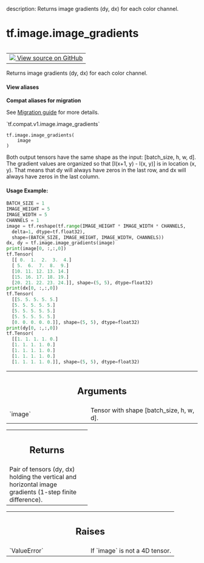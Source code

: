 description: Returns image gradients (dy, dx) for each color channel.

<div itemscope itemtype="http://developers.google.com/ReferenceObject">
<meta itemprop="name" content="tf.image.image_gradients" />
<meta itemprop="path" content="Stable" />
</div>

# tf.image.image_gradients

<!-- Insert buttons and diff -->

<table class="tfo-notebook-buttons tfo-api nocontent" align="left">
<td>
  <a target="_blank" href="https://github.com/tensorflow/tensorflow/blob/r2.4/tensorflow/python/ops/image_ops_impl.py#L4308-L4379">
    <img src="https://www.tensorflow.org/images/GitHub-Mark-32px.png" />
    View source on GitHub
  </a>
</td>
</table>



Returns image gradients (dy, dx) for each color channel.

<section class="expandable">
  <h4 class="showalways">View aliases</h4>
  <p>
<b>Compat aliases for migration</b>
<p>See
<a href="https://www.tensorflow.org/guide/migrate">Migration guide</a> for
more details.</p>
<p>`tf.compat.v1.image.image_gradients`</p>
</p>
</section>

<pre class="devsite-click-to-copy prettyprint lang-py tfo-signature-link">
<code>tf.image.image_gradients(
    image
)
</code></pre>



<!-- Placeholder for "Used in" -->

Both output tensors have the same shape as the input: [batch_size, h, w,
d]. The gradient values are organized so that [I(x+1, y) - I(x, y)] is in
location (x, y). That means that dy will always have zeros in the last row,
and dx will always have zeros in the last column.

#### Usage Example:

```python
BATCH_SIZE = 1
IMAGE_HEIGHT = 5
IMAGE_WIDTH = 5
CHANNELS = 1
image = tf.reshape(tf.range(IMAGE_HEIGHT * IMAGE_WIDTH * CHANNELS,
  delta=1, dtype=tf.float32),
  shape=(BATCH_SIZE, IMAGE_HEIGHT, IMAGE_WIDTH, CHANNELS))
dx, dy = tf.image.image_gradients(image)
print(image[0, :,:,0])
tf.Tensor(
  [[ 0.  1.  2.  3.  4.]
  [ 5.  6.  7.  8.  9.]
  [10. 11. 12. 13. 14.]
  [15. 16. 17. 18. 19.]
  [20. 21. 22. 23. 24.]], shape=(5, 5), dtype=float32)
print(dx[0, :,:,0])
tf.Tensor(
  [[5. 5. 5. 5. 5.]
  [5. 5. 5. 5. 5.]
  [5. 5. 5. 5. 5.]
  [5. 5. 5. 5. 5.]
  [0. 0. 0. 0. 0.]], shape=(5, 5), dtype=float32)
print(dy[0, :,:,0])
tf.Tensor(
  [[1. 1. 1. 1. 0.]
  [1. 1. 1. 1. 0.]
  [1. 1. 1. 1. 0.]
  [1. 1. 1. 1. 0.]
  [1. 1. 1. 1. 0.]], shape=(5, 5), dtype=float32)
```



<!-- Tabular view -->
 <table class="responsive fixed orange">
<colgroup><col width="214px"><col></colgroup>
<tr><th colspan="2"><h2 class="add-link">Arguments</h2></th></tr>

<tr>
<td>
`image`
</td>
<td>
Tensor with shape [batch_size, h, w, d].
</td>
</tr>
</table>



<!-- Tabular view -->
 <table class="responsive fixed orange">
<colgroup><col width="214px"><col></colgroup>
<tr><th colspan="2"><h2 class="add-link">Returns</h2></th></tr>
<tr class="alt">
<td colspan="2">
Pair of tensors (dy, dx) holding the vertical and horizontal image
gradients (1-step finite difference).
</td>
</tr>

</table>



<!-- Tabular view -->
 <table class="responsive fixed orange">
<colgroup><col width="214px"><col></colgroup>
<tr><th colspan="2"><h2 class="add-link">Raises</h2></th></tr>

<tr>
<td>
`ValueError`
</td>
<td>
If `image` is not a 4D tensor.
</td>
</tr>
</table>


